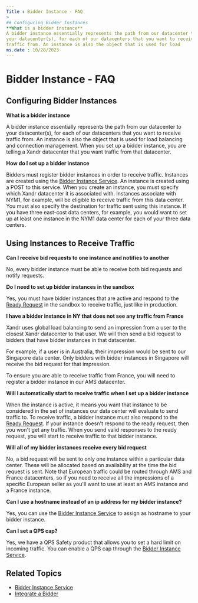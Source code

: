 ```yaml
---
Title : Bidder Instance - FAQ
>
## Configuring Bidder Instances
**What is a bidder instance**
A bidder instance essentially represents the path from our datacenter to
your datacenter(s), for each of our datacenters that you want to receive
traffic from. An instance is also the object that is used for load
ms.date : 10/28/2023
---
```



# Bidder Instance - FAQ



>

## Configuring Bidder Instances

**What is a bidder instance**

A bidder instance essentially represents the path from our datacenter to
your datacenter(s), for each of our datacenters that you want to receive
traffic from. An instance is also the object that is used for load
balancing and connection management. When you set up a bidder instance,
you are telling a Xandr datacenter that you want traffic from that
datacenter.

**How do I set up a bidder instance**

Bidders must register bidder instances in order to receive traffic.
Instances are created using the <a
href="bidder-instance-service.md"
class="xref" target="_blank">Bidder Instance Service</a>. An instance is
created using a POST to this service. When you create an instance, you
must specify which Xandr datacenter it is associated with. Instances
associate with NYM1, for example, will be eligible to receive traffic
from this data center. You must also specify the destination for traffic
sent using this instance. If you have three east-cost data centers, for
example, you would want to set up at least one instance in the NYM1 data
center for each of your three data centers.



>

## Using Instances to Receive Traffic

**Can I receive bid requests to one instance and notifies to another**

No, every bidder instance must be able to receive both bid requests and
notify requests.

**Do I need to set up bidder instances in the sandbox**

Yes, you must have bidder instances that are active and respond to the
<a
href="ready-request.md"
class="xref" target="_blank">Ready Request</a> in the sandbox to receive
traffic, just like in production.

**I have a bidder instance in NY that does not see any traffic from
France**

Xandr uses global load balancing to send an impression from a user to
the closest Xandr datacenter to that user. We will then send a bid
request to bidders that have bidder instances in that datacenter.

For example, if a user is in Australia, their impression would be sent
to our Singapore data center. Only bidders with bidder instances in
Singapore will receive the bid request for that impression.

To ensure you are able to receive traffic from France, you will need to
register a bidder instance in our AMS datacenter.

**Will I automatically start to receive traffic when I set up a bidder
instance**

When the instance is active, it means you want that instance to be
considered in the set of instances our data center will evaluate to send
traffic to. To receive traffic, a bidder instance must also respond to
the <a
href="ready-request.md"
class="xref" target="_blank">Ready Request</a>. If your instance doesn't
respond to the ready request, then you won't get any traffic. When you
send valid responses to the ready request, you will start to receive
traffic to that bidder instance.

**Will all of my bidder instances receive every bid request**

No, a bid request will be sent to only one instance within a particular
data center. These will be allocated based on availability at the time
the bid request is sent. Note that European traffic could be routed
through AMS and France datacenters, so if you need to receive all the
impressions of a specific European seller as you'll want to use at least
an AMS instance and a France instance.

**Can I use a hostname instead of an ip address for my bidder
instance?**

Yes, you can use the <a
href="bidder-instance-service.md"
class="xref" target="_blank">Bidder Instance Service</a> to assign as
hostname to your bidder instance.

**Can I set a QPS cap?**

Yes, we have a QPS Safety product that allows you to set a hard limit on
incoming traffic. You can enable a QPS cap through the <a
href="bidder-instance-service.md"
class="xref" target="_blank">Bidder Instance Service</a>.



>

## Related Topics

- <a
  href="bidder-instance-service.md"
  class="xref" target="_blank">Bidder Instance Service</a>
- <a
  href="integrate-a-bidder.md"
  class="xref" target="_blank">Integrate a Bidder</a>






